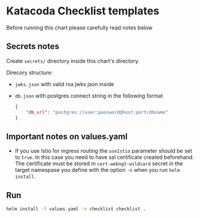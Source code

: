 # Katacoda Checklist templates

Before running this chart please carefully read notes below

## Secrets notes

Create `secrets/` directory inside this chart's directory.

Direcory structure:

* `jwks.json` with valid rsa jwks json inside
* `db.json` with postgres connect string in the following format

    ```json
    {
        "db_url": "postgres://user:password@host:port/dbname"
    }
    ```

## Important notes on values.yaml

* If you use Istio for ingress routing the `useIstio` parameter should be set to `true`. In this case you need to have ssl certificate created beforehand. The certificate must be stored in `cert-webngt-wildcard` secret in the target namespase you define with the option `-n` when you run `helm install`.

## Run

```bash
helm install -f values.yaml -n checklist checklist .
```
